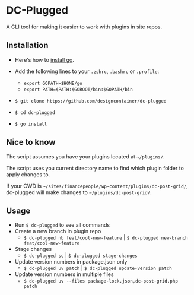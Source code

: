 # DC-Plugged

A CLI tool for making it easier to work with plugins in site repos.

## Installation

- Here's how to [install go](https://go.dev/doc/install).
- Add the following lines to your `.zshrc`, `.bashrc` or `.profile`:
	- `export GOPATH=$HOME/go`
	- `export PATH=$PATH:$GOROOT/bin:$GOPATH/bin`

- `$ git clone https://github.com/designcontainer/dc-plugged`
- `$ cd dc-plugged`
- `$ go install`

## Nice to know

The script assumes you have your plugins located at `~/plugins/`.

The script uses you current directory name to find which plugin folder to apply changes to.

If your CWD is `~/sites/financepeople/wp-content/plugins/dc-post-grid/`, dc-plugged will make changes to `~/plugins/dc-post-grid/`.

## Usage

- Run `$ dc-plugged` to see all commands
- Create a new branch in plugin repo
	- `$ dc-plugged nb feat/cool-new-feature` | `$ dc-plugged new-branch feat/cool-new-feature`
- Stage changes
	- `$ dc-plugged sc` | `$ dc-plugged stage-changes`
- Update version numbers in package.json only
	- `$ dc-plugged uv patch` | `$ dc-plugged update-version patch`
- Update version numbers in multiple files
	- `$ dc-plugged uv --files package-lock.json,dc-post-grid.php patch`
